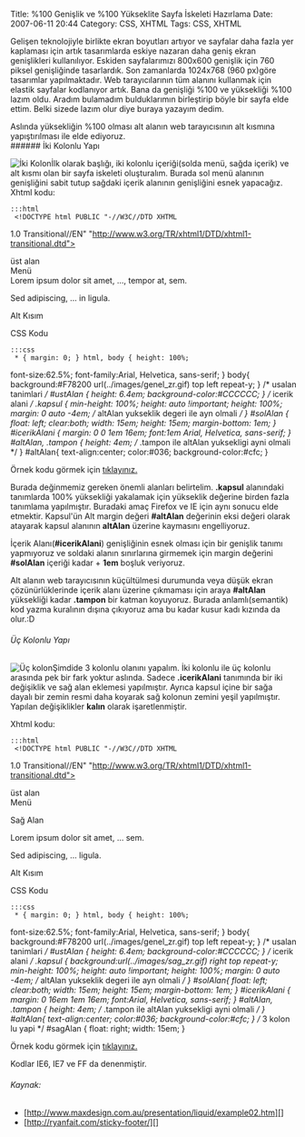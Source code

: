 Title: %100 Genişlik ve %100 Yükseklite Sayfa İskeleti Hazırlama
Date: 2007-06-11 20:44
Category: CSS, XHTML
Tags: CSS, XHTML

Gelişen teknolojiyle birlikte ekran boyutları artıyor ve sayfalar daha
fazla yer kaplaması için artık tasarımlarda eskiye nazaran daha geniş
ekran genişlikleri kullanılıyor. Eskiden sayfalarımızı 800x600 genişlik
için 760 piksel genişliğinde tasarlardık. Son zamanlarda 1024x768 (960
px)göre tasarımlar yapılmaktadır. Web tarayıcılarının tüm alanını
kullanmak için elastik sayfalar kodlanıyor artık. Bana da genişliği %100
ve yüksekliği %100 lazım oldu. Aradım bulamadım bulduklarımın
birleştirip böyle bir sayfa elde ettim. Belki sizede lazım olur diye
buraya yazayım dedim. <!--more-->

<div class="ekstrabilgi">
Aslında yüksekliğin %100 olması alt alanın web tarayıcısının alt kısmına
yapıştırılması ile elde ediyoruz.

</div>
###### İki Kolonlu Yapı

![İki Kolon][]İlk olarak başlığı, iki kolonlu içeriği(solda menü, sağda
içerik) ve alt kısmı olan bir sayfa iskeleti oluşturalım. Burada sol
menü alanının genişliğini sabit tutup sağdaki içerik alanının
genişliğini esnek yapacağız. Xhtml kodu:

	:::html
	 <!DOCTYPE html PUBLIC "-//W3C//DTD XHTML
1.0 Transitional//EN"
"http://www.w3.org/TR/xhtml1/DTD/xhtml1-transitional.dtd"> <html
xmlns="http://www.w3.org/1999/xhtml"> <head> <meta
http-equiv="Content-Type" content="text/html; charset=iso-8859-9" />
<title>%100 Genişlik %100 Yükseklik – İki Kolon</title> <style
type="text/css"> <!-- @import url("style/iki_kolonlu_yuzdeyuz.css");
--> </style> </head> <body> <div class="kapsul"> <div
id="ustAlan"> üst alan </div> <div id="solAlan">Menü</div> <div
id="icerikAlani"> Lorem ipsum dolor sit amet, ..., tempor at, sem.
<p>Sed adipiscing, ... in ligula. </p> </div> <div
class="tampon"></div> </div> <div id="altAlan"> <p>Alt
Kısım</p> </div> </body> </html> 

CSS Kodu

	:::css
	 * { margin: 0; } html, body { height: 100%;
font-size:62.5%; font-family:Arial, Helvetica, sans-serif; } body{
background:#F78200 url(../images/genel_zr.gif) top left repeat-y; }
/* usalan tanimlari */ #ustAlan { height: 6.4em;
background-color:#CCCCCC; } /* icerik alani */ .kapsul { min-height:
100%; height: auto !important; height: 100%; margin: 0 auto -4em; /*
altAlan yukseklik degeri ile ayn olmali */ } #solAlan { float: left;
clear:both; width: 15em; height: 15em; margin-bottom: 1em; }
#icerikAlani { margin: 0 0 1em 16em; font:1em Arial, Helvetica,
sans-serif; } #altAlan, .tampon { height: 4em; /* .tampon ile altAlan
yuksekligi ayni olmali */ } #altAlan{ text-align:center; color:#036;
background-color:#cfc; } 

Örnek kodu görmek için [tıklayınız.][]

Burada değinmemiz gereken önemli alanları belirtelim. **.kapsul**
alanındaki tanımlarda 100% yüksekliği yakalamak için yükseklik değerine
birden fazla tanımlama yapılmıştır. Buradaki amaç Firefox ve IE için
aynı sonucu elde etmektir. Kapsul'ün Alt margin değeri **#altAlan**
değerinin eksi değeri olarak atayarak kapsul alanının **altAlan**
üzerine kaymasını engelliyoruz.

İçerik Alanı(**#icerikAlani**) genişliğinin esnek olması için bir
genişlik tanımı yapmıyoruz ve soldaki alanın sınırlarına girmemek için
margin değerini **#solAlan** içeriği kadar + **1em** boşluk veriyoruz.

Alt alanın web tarayıcısının küçültülmesi durumunda veya düşük ekran
çözünürlüklerinde içerik alanı üzerine çıkmaması için araya
**#altAlan** yüksekliği kadar **.tampon** bir katman koyuyoruz. Burada
anlamlı(semantik) kod yazma kuralının dışına çıkıyoruz ama bu kadar
kusur kadı kızında da olur.:D

###### Üç Kolonlu Yapı

![Üç kolon][]Şimdide 3 kolonlu olanını yapalım. İki kolonlu ile üç
kolonlu arasında pek bir fark yoktur aslında. Sadece **.icerikAlani**
tanımında bir iki değişiklik ve sağ alan eklemesi yapılmıştır. Ayrıca
kapsul içine bir sağa dayalı bir zemin resmi daha koyarak sağ kolonun
zemini yeşil yapılmıştır. Yapılan değişiklikler **kalın** olarak
işaretlenmiştir.

Xhtml kodu:

	:::html
	 <!DOCTYPE html PUBLIC "-//W3C//DTD XHTML
1.0 Transitional//EN"
"http://www.w3.org/TR/xhtml1/DTD/xhtml1-transitional.dtd"> <html
xmlns="http://www.w3.org/1999/xhtml"> <head> <meta
http-equiv="Content-Type" content="text/html; charset=iso-8859-9" />
<title>%100 Genişlik %100 Yükseklik – İki Kolon</title> <style
type="text/css"> <!-- @import url("style/iki_kolonlu_yuzdeyuz.css");
--> </style> </head> <body> <div class="kapsul"> <div
id="ustAlan"> üst alan </div> <div id="solAlan">Menü</div> <div
id="sagAlan"> <p>Sağ Alan </p></div> <div id="icerikAlani">
Lorem ipsum dolor sit amet, ... sem. <p>Sed adipiscing, ... ligula.
</p> </div> <div class="tampon"></div> </div> <div
id="altAlan"> <p>Alt Kısım</p> </div> </body> </html>


CSS Kodu

	:::css
	 * { margin: 0; } html, body { height: 100%;
font-size:62.5%; font-family:Arial, Helvetica, sans-serif; } body{
background:#F78200 url(../images/genel_zr.gif) top left repeat-y; }
/* usalan tanimlari */ #ustAlan { height: 6.4em;
background-color:#CCCCCC; } /* icerik alani */ .kapsul {
background:url(../images/sag_zr.gif) right top repeat-y; min-height:
100%; height: auto !important; height: 100%; margin: 0 auto -4em; /*
altAlan yukseklik degeri ile ayn olmali */ } #solAlan{ float: left;
clear:both; width: 15em; height: 15em; margin-bottom: 1em; }
#icerikAlani { margin: 0 16em 1em 16em; font:Arial, Helvetica,
sans-serif; } #altAlan, .tampon { height: 4em; /* .tampon ile altAlan
yuksekligi ayni olmali */ } #altAlan{ text-align:center; color:#036;
background-color:#cfc; } /* 3 kolon lu yapi */ #sagAlan { float:
right; width: 15em; } 

Örnek kodu görmek için [tıklayınız.][1]

Kodlar IE6, IE7 ve FF da denenmiştir.

###### Kaynak:

-   [http://www.maxdesign.com.au/presentation/liquid/example02.htm][]
-   [http://ryanfait.com/sticky-footer/][]

</p>

  [İki Kolon]: /images/iki_kolon_yuzde.gif
  [tıklayınız.]: /static/dokumanlar/iki_kolonlu_yuzdeyuz.html
  [Üç kolon]: /images/uc_kolon_yuzde.gif
  [1]: /static/dokumanlar/uc_kolonlu_yuzdeyuz.html
  [http://www.maxdesign.com.au/presentation/liquid/example02.htm]: http://www.maxdesign.com.au/presentation/liquid/example02.htm
  [http://ryanfait.com/sticky-footer/]: http://ryanfait.com/sticky-footer/
